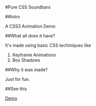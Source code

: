 #Pure CSS Soundbars

##Intro

A CSS3 Animation Demo

##What all does it have?

It's made using basic CSS techiniques like
1. Keyframe Animations
2. Box Shadows

##Why it was made?

Just for fun.

##See this

[Demo](https://developer.mozilla.org/en-US/demos/detail/pure-css-sound-bars/launch)